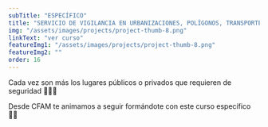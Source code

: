 ```yaml
---
subTitle: "ESPECÍFICO" 
title: "SERVICIO DE VIGILANCIA EN URBANIZACIONES, POLÍGONOS, TRANSPORTES Y ESPACIOS PÚBLICOS"
img: "/assets/images/projects/project-thumb-8.png"
linkText: "ver curso"
featureImg1: "/assets/images/projects/project-thumb-8.png"
featureImg2: ""
order: 16
---
```

Cada vez son más los lugares públicos o privados que requieren de seguridad 👮👮‍♂️ 

Desde CFAM te animamos a seguir formándote con este curso específico 💪🏻